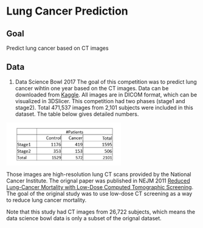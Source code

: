 # Lung Cancer Prediction

## Goal
Predict lung cancer based on CT images

## Data
1. Data Science Bowl 2017
The goal of this competition was to predict lung cancer wihtin one year based on the CT images. Data can be downloaded from [Kaggle](https://www.kaggle.com/c/data-science-bowl-2017). All images are in DICOM format, which can be visualized in 3DSlicer. This competition had two phases (stage1 and stage2). Total 471,537 images from 2,101 subjects were included in this dataset. The table below gives detailed numbers. 

<img align="center" height="60%" width="60%" margin="auto" alt="DSB data" src="https://github.com/chvlyl/Lung_Cancer_Prediction/blob/master/img/DSB_data_details.png">


Those images are high-resolution lung CT scans provided by the National Cancer Institute. The orignal paper was published in NEJM 2011 [Reduced Lung-Cancer Mortality with Low-Dose Computed Tomographic Screening](http://www.nejm.org/doi/full/10.1056/NEJMoa1102873). The goal of the original study was to use low-dose CT screening as a way to reduce lung cancer mortality. 

Note that this study had CT images from 26,722 subjects, which means the data science bowl data is only a subset of the orignal dataset.
